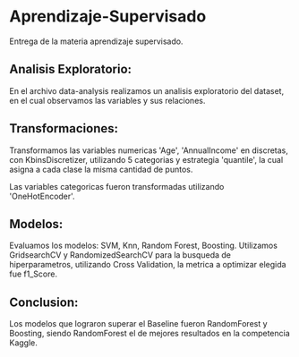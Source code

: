 # Aprendizaje-Supervisado

Entrega de la materia aprendizaje supervisado.

## Analisis Exploratorio:
En el archivo data-analysis realizamos un analisis exploratorio del dataset, en el cual observamos las variables y sus relaciones.

## Transformaciones:
Transformamos las variables numericas 'Age', 'AnnualIncome' en discretas, con KbinsDiscretizer, utilizando 5 categorias y estrategia 'quantile', la cual asigna a cada clase la misma cantidad de puntos.

Las variables categoricas fueron transformadas utilizando 'OneHotEncoder'.

## Modelos:
Evaluamos los modelos: SVM, Knn, Random Forest, Boosting. Utilizamos GridsearchCV y RandomizedSearchCV para la busqueda de hiperparametros, utilizando Cross Validation, la metrica a optimizar elegida fue f1_Score.

## Conclusion:
Los modelos que lograron superar el Baseline fueron RandomForest y Boosting, siendo RandomForest el de mejores resultados en la competencia Kaggle.

